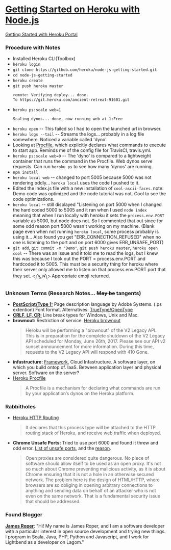 # [Getting Started on Heroku with Node.js](https://devcenter.heroku.com/articles/getting-started-with-nodejs#set-up)
[Getting Started with Heroku Portal](https://dashboard.heroku.com/apps)
### Procedure with Notes
 - Installed Heroku CLI(Toolbox)
 - `heroku login`
 - `git clone https://github.com/heroku/node-js-getting-started.git`
 - `cd node-js-getting-started`
 - `heroku create`
 - `git push heroku master`
    ```bash
    remote: Verifying deploy... done.
    To https://git.heroku.com/ancient-retreat-91601.git
    ```
 - `heroku ps:scale web=1`
    ```bash
    Scaling dynos... done, now running web at 1:Free
    ```
 - `heroku open` -- This failed so I had to open the launched url in browser.
 - `heroku logs --tail` -- Streams the logs... probably in a log file somewhere. Noticed a variable called 'dyno'.
 - Looking at [Procfile](https://devcenter.heroku.com/articles/getting-started-with-nodejs#define-a-procfile), which explicitly declares what commands to execute to start app. Reminds me of the config file for TravisCI, travis.yml.
 - `heroku ps:scale web=0` -- The 'dyno' is compared to a lightweight container that runs the command in the Procfile. Web dynos serve requests. Can run `heroku ps` to see how many 'dynos' are running.
 - `npm install`
 - `heroku local web` -- changed to port 5005 because 5000 was not rendering oddly... `heroku local` uses the code I pushed to it.
 - Edited the index.js file with a new installation of `cool-ascii-faces`. note: Demo code was optimized and the node tutorial was not. Cool to see the code optimizations.
 - `heroku local` -- still displayed "Listening on port 5000 when I changed the hard coded 5000 to 5005 and it ran when I used `node index` meaning that when I run locally with heroku it sets the `process.env.PORT` variable as 5000, but node does not. So I commented that out since for some odd reason port 5000 wasn't working on my machine. (Blank page even when not running `heroku local`, some process probably is using it... Also found you get "ERR_CONNECTION_REFUSED" when no one is listening to the port and on port 6000 gives ERR_UNSAFE_PORT)
 - `git add`, `git commit -m "Demo"`, `git push heroku master`, `heroku open cool` -- There was an issue and it told me to read the logs, but I knew this was because I took out the PORT = process.env.PORT and hardcoded it to 5005. This must be a security thing for heroku where their server only allowed me to listen on that process.env.PORT port that they set. `ᕙ༼ຈل͜ຈ༽ᕗ` Appropriate emoji returned.

### Unknown Terms (Research Notes... ~~May be~~ tangents) 
- [**PostScript/Type 1:**](https://en.wikipedia.org/wiki/PostScript) Page description language by Adobe Systems. (.ps extention) Font format. Alternatives: [TrueType/OpenType](https://www.fonts.com/support/faq/font-formats)
- [**CRLF, LF, CR:**](https://stackoverflow.com/questions/1552749/difference-between-cr-lf-lf-and-cr-line-break-types) Line break types for Windows, Unix and Mac.
- **brownout:** Restriction of service. [Heroku brownout](https://status.heroku.com/incidents/1193)
    > Heroku will be performing a "brownout" of the V2 Legacy API. This is in preparation for the complete shutdown of the V2 Legacy API scheduled for Monday, June 26th, 2017. Please see our API v2 sunset announcement for more information. During this time, requests to the V2 Legacy API will respond with 410 Gone.
- **infastructure:** [Framework.](http://searchdatacenter.techtarget.com/definition/infrastructure) Cloud Infastructure. A software layer, on which you build ontop of. IaaS. Between application layer and physical server. Software on the server?
- [Heroku Procfile](https://devcenter.heroku.com/articles/procfile)
    > A Procfile is a mechanism for declaring what commands are run by your application’s dynos on the Heroku platform.

### Rabbitholes
- [Heroku HTTP Routing](https://devcenter.heroku.com/articles/http-routing)
    > It declares that this process type will be attached to the HTTP routing stack of Heroku, and receive web traffic when deployed.
- **Chrome Unsafe Ports:** Tried to use port 6000 and found it threw and odd error. [List of unsafe ports](https://superuser.com/questions/188058/which-ports-are-considered-unsafe-on-chrome), and the [reason](https://jazzy.id.au/2012/08/23/why_does_chrome_consider_some_ports_unsafe.html).
    > Open proxies are considered quite dangerous. No piece of software should allow itself to be used as an open proxy. It's not so much about Chrome preventing malicious activity, as it is about Chrome ensuring that it is not a hole in an otherwise secured network. The problem here is the design of HTML/HTTP, where browsers are so obliging in opening arbitrary connections to anything and sending data on behalf of an attacker who is not even on the same network. That is a fundamental security issue that should be addressed.

### Found Blogger
[**James Roper**](https://jazzy.id.au/): "Hi! My name is James Roper, and I am a software developer with a particular interest in open source development and trying new things. I program in Scala, Java, PHP, Python and Javascript, and I work for Lightbend as a developer on Lagom."

